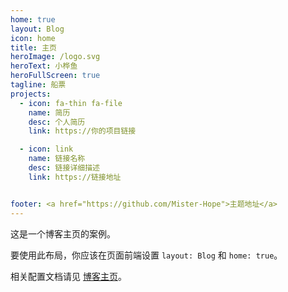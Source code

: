 ```yaml
---
home: true
layout: Blog
icon: home
title: 主页
heroImage: /logo.svg
heroText: 小桦鱼
heroFullScreen: true
tagline: 船票
projects:
  - icon: fa-thin fa-file
    name: 简历
    desc: 个人简历
    link: https://你的项目链接

  - icon: link
    name: 链接名称
    desc: 链接详细描述
    link: https://链接地址


footer: <a href="https://github.com/Mister-Hope">主题地址</a>
---
```


这是一个博客主页的案例。

要使用此布局，你应该在页面前端设置 `layout: Blog` 和 `home: true`。

相关配置文档请见 [博客主页](https://vuepress-theme-hope.github.io/v2/zh/guide/blog/home/)。
